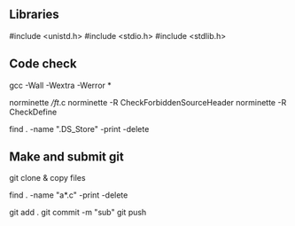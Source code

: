 ## Libraries

#include <unistd.h>
#include <stdio.h>
#include <stdlib.h>

## Code check

gcc -Wall -Wextra -Werror *

norminette */ft*.c
norminette -R CheckForbiddenSourceHeader
norminette -R CheckDefine

find . -name ".DS_Store" -print -delete

## Make and submit git

git clone & copy files

find . -name "a*.c" -print -delete

git add .
git commit -m "sub"
git push